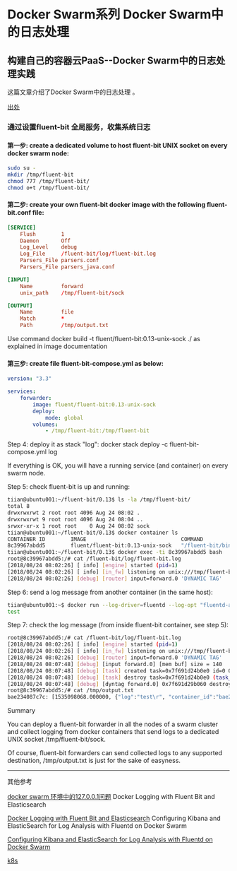 # Docker Swarm系列  Docker Swarm中的日志处理

## 构建自己的容器云PaaS--Docker Swarm中的日志处理实践

这篇文章介绍了Docker Swarm中的日志处理 。

[出处](https://github.com/fluent/fluent-bit/issues/388)

### 通过设置fluent-bit 全局服务，收集系统日志

#### 第一步: create a dedicated volume to host fluent-bit UNIX socket on every docker swarm node:

``` bash
sudo su -
mkdir /tmp/fluent-bit
chmod 777 /tmp/fluent-bit/
chmod o+t /tmp/fluent-bit/
```

#### 第二步: create your own fluent-bit docker image with the following fluent-bit.conf file:

``` conf
[SERVICE]
    Flush        1
    Daemon       Off
    Log_Level    debug
    Log_File     /fluent-bit/log/fluent-bit.log
    Parsers_File parsers.conf
    Parsers_File parsers_java.conf

[INPUT]
    Name         forward
    unix_path    /tmp/fluent-bit/sock

[OUTPUT]
    Name         file
    Match        *
    Path         /tmp/output.txt
```

Use command docker build -t fluent/fluent-bit:0.13-unix-sock ./ as explained in image documentation

#### 第三步: create file fluent-bit-compose.yml as below:

``` yml
version: "3.3"

services:
    forwarder:
        image: fluent/fluent-bit:0.13-unix-sock
        deploy:
            mode: global
        volumes:
            - /tmp/fluent-bit:/tmp/fluent-bit
```

Step 4: deploy it as stack "log": docker stack deploy -c fluent-bit-compose.yml log

If everything is OK, you will have a running service (and container) on every swarm node.

Step 5: check fluent-bit is up and running:

``` bash
tiian@ubuntu001:~/fluent-bit/0.13$ ls -la /tmp/fluent-bit/
total 8
drwxrwxrwt 2 root root 4096 Aug 24 08:02 .
drwxrwxrwt 9 root root 4096 Aug 24 08:04 ..
srwxr-xr-x 1 root root    0 Aug 24 08:02 sock
tiian@ubuntu001:~/fluent-bit/0.13$ docker container ls
CONTAINER ID        IMAGE                              COMMAND                  CREATED             STATUS              PORTS               NAMES
8c39967abdd5        fluent/fluent-bit:0.13-unix-sock   "/fluent-bit/bin/flu…"   2 minutes ago       Up 2 minutes        2020/tcp            log_forwarder.l3yzhsv1e32rbaa7gpcn4wczf.1xjg6x1gad1uxnsnmn8ejenvp
tiian@ubuntu001:~/fluent-bit/0.13$ docker exec -ti 8c39967abdd5 bash
root@8c39967abdd5:/# cat /fluent-bit/log/fluent-bit.log
[2018/08/24 08:02:26] [ info] [engine] started (pid=1)
[2018/08/24 08:02:26] [ info] [in_fw] listening on unix:///tmp/fluent-bit/sock
[2018/08/24 08:02:26] [debug] [router] input=forward.0 'DYNAMIC TAG'
```

Step 6: send a log message from another container (in the same host):

``` bash
tiian@ubuntu001:~$ docker run --log-driver=fluentd --log-opt "fluentd-address=unix:///tmp/fluent-bit/sock" -ti busybox echo test
test
```

Step 7: check the log message (from inside fluent-bit container, see step 5):

``` bash
root@8c39967abdd5:/# cat /fluent-bit/log/fluent-bit.log
[2018/08/24 08:02:26] [ info] [engine] started (pid=1)
[2018/08/24 08:02:26] [ info] [in_fw] listening on unix:///tmp/fluent-bit/sock
[2018/08/24 08:02:26] [debug] [router] input=forward.0 'DYNAMIC TAG'
[2018/08/24 08:07:48] [debug] [input forward.0] [mem buf] size = 140
[2018/08/24 08:07:48] [debug] [task] created task=0x7f691d24b0e0 id=0 OK
[2018/08/24 08:07:48] [debug] [task] destroy task=0x7f691d24b0e0 (task_id=0)
[2018/08/24 08:07:48] [debug] [dyntag forward.0] 0x7f691d29b060 destroy (tag=bae234087c7c, bytes=140)
root@8c39967abdd5:/# cat /tmp/output.txt
bae234087c7c: [1535098068.000000, {"log":"test\r", "container_id":"bae234087c7c14fe7156ab620950de338b657a0674d94f4364719e4a80685883", "container_name":"/serene_easley", "source":"stdout"}]
```

Summary

You can deploy a fluent-bit forwarder in all the nodes of a swarm cluster and collect logging from docker containers that send logs to a dedicated UNIX socket /tmp/fluent-bit/sock.

Of course, fluent-bit forwarders can send collected logs to any supported destination, /tmp/output.txt is just for the sake of easyness.

-----

其他参考

[docker swarm 环境中的127.0.0.1问题](https://github.com/moby/moby/issues/32299)
Docker Logging with Fluent Bit and Elasticsearch

[Docker Logging with Fluent Bit and Elasticsearch](https://fluentbit.io/articles/docker-logging-elasticsearch/)
Configuring Kibana and ElasticSearch for Log Analysis with Fluentd on Docker Swarm

[Configuring Kibana and ElasticSearch for Log Analysis with Fluentd on Docker Swarm](http://littlebigextra.com/using-kibana-and-elasticsearch-for-log-analysis-with-fluentd-on-docker-swarm/)

[k8s](https://blog.giantswarm.io/giantswarm-vs-openshift/)